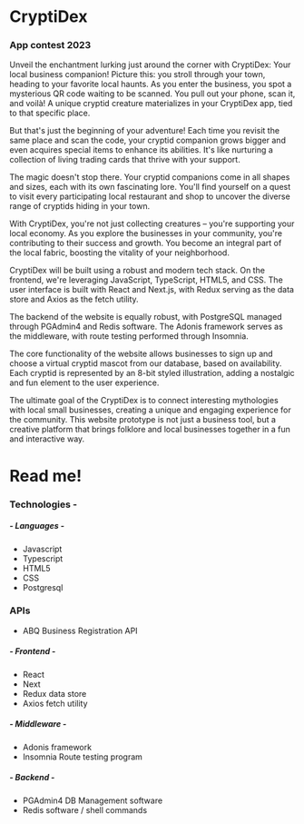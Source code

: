 # CryptiDex
### App contest 2023

Unveil the enchantment lurking just around the corner with CryptiDex: Your local business companion! Picture this: you stroll through your town, heading to your favorite local haunts. As you enter the business, you spot a mysterious QR code waiting to be scanned. You pull out your phone, scan it, and voilà! A unique cryptid creature materializes in your CryptiDex app, tied to that specific place.

But that's just the beginning of your adventure! Each time you revisit the same place and scan the code, your cryptid companion grows bigger and even acquires special items to enhance its abilities. It's like nurturing a collection of living trading cards that thrive with your support.

The magic doesn't stop there. Your cryptid companions come in all shapes and sizes, each with its own fascinating lore. You'll find yourself on a quest to visit every participating local restaurant and shop to uncover the diverse range of cryptids hiding in your town.

With CryptiDex, you're not just collecting creatures – you're supporting your local economy. As you explore the businesses in your community, you're contributing to their success and growth. You become an integral part of the local fabric, boosting the vitality of your neighborhood.


CryptiDex will be built using a robust and modern tech stack. On the frontend, we're leveraging JavaScript, TypeScript, HTML5, and CSS. The user interface is built with React and Next.js, with Redux serving as the data store and Axios as the fetch utility.

The backend of the website is equally robust, with PostgreSQL managed through PGAdmin4 and Redis software. The Adonis framework serves as the middleware, with route testing performed through Insomnia.

The core functionality of the website allows businesses to sign up and choose a virtual cryptid mascot from our database, based on availability. Each cryptid is represented by an 8-bit styled illustration, adding a nostalgic and fun element to the user experience.

The ultimate goal of the CryptiDex is to connect interesting mythologies with local small businesses, creating a unique and engaging experience for the community. This website prototype is not just a business tool, but a creative platform that brings folklore and local businesses together in a fun and interactive way.

# Read me!  
### Technologies -  
##### - Languages -  
- Javascript  
- Typescript  
- HTML5  
- CSS  
- Postgresql

### APIs
- ABQ Business Registration API
  
##### - Frontend -  
- React  
- Next  
- Redux data store  
- Axios fetch utility  
  
##### - Middleware -  
- Adonis framework  
- Insomnia Route testing program
  
##### - Backend -
- PGAdmin4 DB Management software
- Redis software / shell commands
